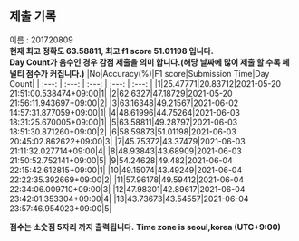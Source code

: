 


  
## 제출 기록  
이름 : 201720809  
**현재 최고 정확도 63.58811, 최고 f1 score 51.01198 입니다.**  
**Day Count가 음수인 경우 감점 제출을 의미 합니다.(해당 날짜에 많이 제출 할 수록 페널티 점수가 커집니다.)**
|No|Accuracy(%)|F1 score|Submission Time|Day Count|
| :---: | :---: | :---: | :---: | :---: |
|1|25.47771|20.83712|2021-05-20 21:51:00.538474+09:00|1|
|2|62.6327|47.18729|2021-05-20 21:56:11.943697+09:00|2|
|3|63.16348|49.21567|2021-06-02 14:57:31.877059+09:00|1|
|4|48.61996|44.75264|2021-06-03 18:31:25.670005+09:00|1|
|5|63.58811|49.28797|2021-06-03 18:51:30.871260+09:00|2|
|6|58.59873|51.01198|2021-06-03 20:45:02.862622+09:00|3|
|7|45.75372|43.37479|2021-06-03 21:11:32.027714+09:00|4|
|8|48.93843|43.68909|2021-06-03 21:50:52.752141+09:00|5|
|9|54.24628|49.482|2021-06-04 22:15:42.612815+09:00|1|
|10|49.15074|43.49249|2021-06-04 22:22:35.392669+09:00|2|
|11|57.96178|49.59412|2021-06-04 22:34:06.009710+09:00|3|
|12|47.98301|42.89617|2021-06-04 23:42:01.353304+09:00|4|
|13|43.73673|43.54557|2021-06-04 23:57:46.954023+09:00|5|


**점수는 소숫점 5자리 까지 출력됩니다.**
**Time zone is seoul,korea (UTC+9:00)**
